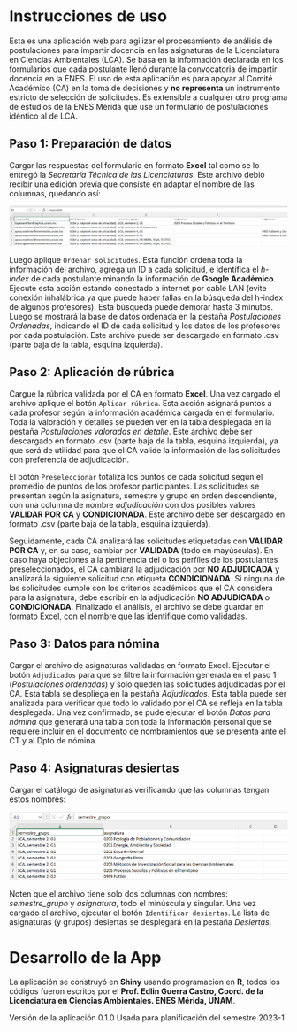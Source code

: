 # Instrucciones de uso

Esta es una aplicación web para agilizar el procesamiento de análisis de
postulaciones para impartir docencia en las asignaturas de la
Licenciatura en Ciencias Ambientales (LCA). Se basa en la información
declarada en los formularios que cada postulante llenó durante la
convocatoria de impartir docencia en la ENES. El uso de esta aplicación
es para apoyar al Comité Académico (CA) en la toma de decisiones y **no
representa** un instrumento estricto de selección de solicitudes. Es
extensible a cualquier otro programa de estudios de la ENES Mérida que
use un formulario de postulaciones idéntico al de LCA.

## Paso 1: Preparación de datos

Cargar las respuestas del formulario en formato **Excel** tal como se lo
entregó la *Secretaría Técnica de las Licenciaturas*. Este archivo debió
recibir una edición prevía que consiste en adaptar el nombre de las
columnas, quedando así:

![](variables.png)

Luego aplique `Ordenar solicitudes`. Esta función ordena toda la
información del archivo, agrega un ID a cada solicitud, e identifica el
*h-index* de cada postulante minando la información de **Google
Académico**. Ejecute esta acción estando conectado a internet por cable
LAN (evite conexión inhalábrica ya que puede haber fallas en la búsqueda
del h-index de algunos profesores). Esta búsqueda puede demorar hasta 3
minutos. Luego se mostrará la base de datos ordenada en la pestaña
*Postulaciones Ordenadas*, indicando el ID de cada solicitud y los datos
de los profesores por cada postulación. Este archivo puede ser
descargado en formato .csv (parte baja de la tabla, esquina izquierda).

## Paso 2: Aplicación de rúbrica

Cargue la rúbrica validada por el CA en formato **Excel**. Una vez
cargado el archivo aplique el botón `Aplicar rúbrica`. Esta acción
asignará puntos a cada profesor según la información académica cargada
en el formulario. Toda la valoración y detalles se pueden ver en la
tabla desplegada en la pestaña *Postulaciones valoradas en detalle*.
Este archivo debe ser descargado en formato .csv (parte baja de la
tabla, esquina izquierda), ya que será de utilidad para que el CA valide
la información de las solicitudes con preferencia de adjudicación.

El botón `Preseleccionar` totaliza los puntos de cada solicitud según el
promedio de puntos de los profesor participantes. Las solicitudes se
presentan según la asignatura, semestre y grupo en orden descendiente,
con una columna de nombre *adjudicación* con dos posibles valores
**VALIDAR POR CA** y **CONDICIONADA**. Este archivo debe ser descargado
en formato .csv (parte baja de la tabla, esquina izquierda).

Seguidamente, cada CA analizará las solicitudes etiquetadas con
**VALIDAR POR CA** y, en su caso, cambiar por **VALIDADA** (todo en
mayúsculas). En caso haya objeciones a la pertinencia del o los perfíles
de los postulantes preseleccionados, el CA cambiará la adjudicación por
**NO ADJUDICADA** y analizará la siguiente solicitud con etiqueta
**CONDICIONADA**. Si ninguna de las solicitudes cumple con los criterios
académicos que el CA considera para la asignatura, debe escribir en la
adjudicación **NO ADJUDICADA** o **CONDICIONADA**. Finalizado el
análisis, el archivo se debe guardar en formato Excel, con el nombre que
las identifique como validadas.

## Paso 3: Datos para nómina

Cargar el archivo de asignaturas validadas en formato Excel. Ejecutar el
botón `Adjudicados` para que se filtre la información generada en el
paso 1 (*Postulaciones ordenadas*) y solo queden las solicitudes
adjudicadas por el CA. Esta tabla se despliega en la pestaña
*Adjudicados*. Esta tabla puede ser analizada para verificar que todo lo
validado por el CA se refleja en la tabla desplegada. Una vez
confirmado, se pude ejecutar el botón *Datos para nómina* que generará
una tabla con toda la información personal que se requiere incluir en el
documento de nombramientos que se presenta ante el CT y al Dpto de
nómina.

## Paso 4: Asignaturas desiertas

Cargar el catálogo de asignaturas verificando que las columnas tengan
estos nombres:

![](catalogo.png)

Noten que el archivo tiene solo dos columnas con nombres:
*semestre\_grupo* y *asignatura*, todo el minúscula y singular. Una vez
cargado el archivo, ejecutar el botón `Identificar desiertas`. La lista
de asignaturas (y grupos) desiertas se desplegará en la pestaña
*Desiertas*.

# Desarrollo de la App

La aplicación se construyó en **Shiny** usando programación en **R**,
todos los códigos fueron escritos por el **Prof. Edlin Guerra Castro,
Coord. de la Licenciatura en Ciencias Ambientales. ENES Mérida, UNAM**.

Versión de la aplicación 0.1.0 Usada para planificación del semestre
2023-1
